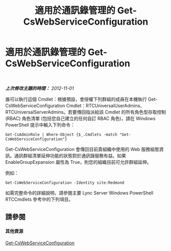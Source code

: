 ﻿---
title: 適用於通訊錄管理的 Get-CsWebServiceConfiguration
TOCTitle: 適用於通訊錄管理的 Get-CsWebServiceConfiguration
ms:assetid: 0b223733-5224-47d1-9b47-2109e6f135c9
ms:mtpsurl: https://technet.microsoft.com/zh-tw/library/Gg429692(v=OCS.15)
ms:contentKeyID: 49290045
ms.date: 08/10/2015
mtps_version: v=OCS.15
ms.translationtype: HT
---

# 適用於通訊錄管理的 Get-CsWebServiceConfiguration

 

_**上次修改主題的時間：** 2012-11-01_

誰可以執行這個 Cmdlet：根據預設，會授權下列群組的成員在本機執行 Get-CsWebServiceConfiguration Cmdlet：RTCUniversalUserAdmins、RTCUniversalServerAdmins。若要傳回指派給該 Cmdlet 的所有角色型存取控制 (RBAC) 角色清單 (包括您自己建立的任何自訂 RBAC 角色)，請在 Windows PowerShell 提示中輸入下列命令：

    Get-CsAdminRole | Where-Object {$_.Cmdlets -match "Get-CsWebServiceConfiguration"}

Get-CsWebServiceConfiguration 會傳回目前貴組織中使用的 Web 服務組態資訊。通訊群組清單延伸功能的狀態對於通訊錄服務有益。如果 EnableGroupExpansion 屬性為 True，則您的組織目前可允許群組延伸。

例如：

    Get-CsWebServiceConfiguration -Identity site:Redmond

如需完整命令的詳細說明，請參閱主要 Lync Server Windows PowerShell RTCCmdlets 參考中的下列項目。

## 請參閱

#### 其他資源

[Get-CsWebServiceConfiguration](https://docs.microsoft.com/en-us/powershell/module/skype/Get-CsWebServiceConfiguration)

